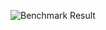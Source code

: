 ![Benchmark Result](https://github.com/callduckk/MultiThreadedMatrixMultiplication/blob/master/images/benchmarkResult1.png?raw=true)
